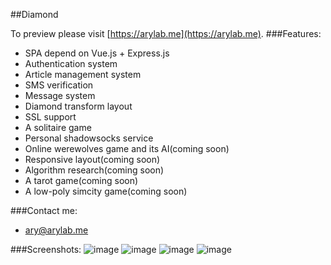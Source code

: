 ##Diamond

To preview please visit [https://arylab.me](https://arylab.me).
###Features:
* SPA depend on Vue.js + Express.js
* Authentication system 
* Article management system
* SMS verification
* Message system
* Diamond transform layout
* SSL support
* A solitaire game
* Personal shadowsocks service
* Online werewolves game and its AI(coming soon)
* Responsive layout(coming soon)
* Algorithm research(coming soon)
* A tarot game(coming soon)
* A low-poly simcity game(coming soon)

###Contact me:
* ary@arylab.me

###Screenshots:
![image](https://github.com/Winterwrath/Diamond/raw/dev/1.png)
![image](https://github.com/Winterwrath/Diamond/raw/dev/2.png)
![image](https://github.com/Winterwrath/Diamond/raw/dev/3.png)
![image](https://github.com/Winterwrath/Diamond/raw/dev/4.png)
